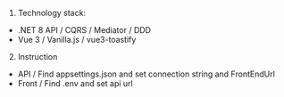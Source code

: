 1. Technology stack:
  - .NET 8 API / CQRS / Mediator / DDD
  - Vue 3 / Vanilla.js / vue3-toastify
2. Instruction
  - API / Find appsettings.json and set connection string and FrontEndUrl
  - Front / Find .env and set api url
